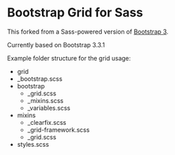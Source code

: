 # Bootstrap Grid for Sass

This forked from a Sass-powered version of [Bootstrap 3](https://github.com/twbs/bootstrap).

Currently based on Bootstrap 3.3.1

Example folder structure for the grid usage:

* grid
 * _bootstrap.scss
 * bootstrap
    * _grid.scss
    * _mixins.scss
    * _variables.scss
  * mixins
    * _clearfix.scss
    * _grid-framework.scss
    * _grid.scss
* styles.scss
